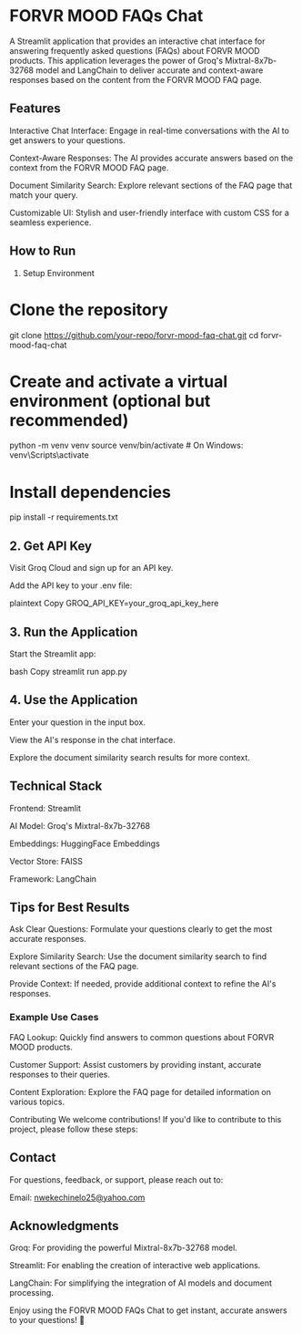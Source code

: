 # FORVR MOOD FAQs Chat
A Streamlit application that provides an interactive chat interface for answering frequently asked questions (FAQs) about FORVR MOOD products. This application leverages the power of Groq's Mixtral-8x7b-32768 model and LangChain to deliver accurate and context-aware responses based on the content from the FORVR MOOD FAQ page.

## Features
Interactive Chat Interface: Engage in real-time conversations with the AI to get answers to your questions.

Context-Aware Responses: The AI provides accurate answers based on the context from the FORVR MOOD FAQ page.

Document Similarity Search: Explore relevant sections of the FAQ page that match your query.

Customizable UI: Stylish and user-friendly interface with custom CSS for a seamless experience.

## How to Run
1. Setup Environment

# Clone the repository
git clone https://github.com/your-repo/forvr-mood-faq-chat.git
cd forvr-mood-faq-chat

# Create and activate a virtual environment (optional but recommended)
python -m venv venv
source venv/bin/activate  # On Windows: venv\Scripts\activate

# Install dependencies
pip install -r requirements.txt

## 2. Get API Key
Visit Groq Cloud and sign up for an API key.

Add the API key to your .env file:

plaintext
Copy
GROQ_API_KEY=your_groq_api_key_here

## 3. Run the Application
Start the Streamlit app:

bash
Copy
streamlit run app.py

## 4. Use the Application
Enter your question in the input box.

View the AI's response in the chat interface.

Explore the document similarity search results for more context.

## Technical Stack
Frontend: Streamlit

AI Model: Groq's Mixtral-8x7b-32768

Embeddings: HuggingFace Embeddings

Vector Store: FAISS

Framework: LangChain

## Tips for Best Results
Ask Clear Questions: Formulate your questions clearly to get the most accurate responses.

Explore Similarity Search: Use the document similarity search to find relevant sections of the FAQ page.

Provide Context: If needed, provide additional context to refine the AI's responses.

### Example Use Cases
FAQ Lookup: Quickly find answers to common questions about FORVR MOOD products.

Customer Support: Assist customers by providing instant, accurate responses to their queries.

Content Exploration: Explore the FAQ page for detailed information on various topics.

Contributing
We welcome contributions! If you'd like to contribute to this project, please follow these steps:


## Contact
For questions, feedback, or support, please reach out to:

Email: nwekechinelo25@yahoo.com



## Acknowledgments
Groq: For providing the powerful Mixtral-8x7b-32768 model.

Streamlit: For enabling the creation of interactive web applications.

LangChain: For simplifying the integration of AI models and document processing.

Enjoy using the FORVR MOOD FAQs Chat to get instant, accurate answers to your questions! 🚀

